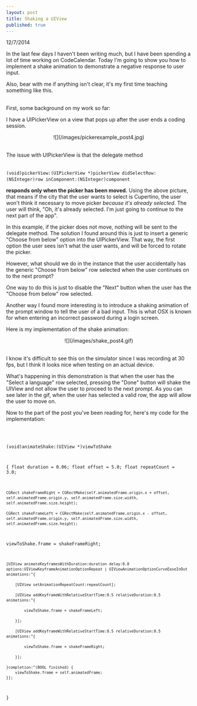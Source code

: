 ```yaml
---
layout: post
title: Shaking a UIView
published: true
---
```


12/7/2014

In the last few days I haven't been writing much, but I have been spending a lot of time working on CodeCalendar. Today I'm going to show you how to implement a shake animation to demonstrate a negative response to user input. 

Also, bear with me if anything isn't clear, it's my first time teaching something like this. 

<br>
First, some background on my work so far: 

I have a UIPickerView on a view that pops up after the user ends a coding session. 

<div style="text-align:center" markdown ="1">
![](/images/pickerexample_post4.jpg)
</div>
 <br>

The issue with UIPickerView is that the delegate method

<code>
(void)pickerView:(UIPickerView *)pickerView didSelectRow:(NSInteger)row inComponent:(NSInteger)component
</code>



**responds only when the picker has been moved.** Using the above picture, that means if the city that the user wants to select is Cupertino, the user won't think it necessary to move picker _because it's already selected_. The user will think, "Oh, it's already selected. I'm just going to continue to the next part of the app". 

In this example, if the picker does not move, nothing will be sent to the delegate method. The solution I found around this is just to insert a generic "Choose from below" option into the UIPickerView. That way, the first option the user sees isn't what the user wants, and will be forced to rotate the picker.

However, what should we do in the instance that the user accidentally has the generic "Choose from below" row selected when the user continues on to the next prompt?

One way to do this is just to disable the "Next" button when the user has the "Choose from below" row selected. 

Another way I found more interesting is to introduce a shaking animation of the prompt window to tell the user of a bad input. This is what OSX is known for when entering an incorrect password during a login screen. 

Here is my implementation of the shake animation:

<div style="text-align:center" markdown="1">
![](/images/shake_post4.gif)
</div>
<br>

I know it's difficult to see this on the simulator since I was recording at 30 fps, but I think it looks nice when testing on an actual device.

What's happening in this demonstration is that when the user has the "Select a language" row selected, pressing the "Done" button will shake the UIView and not allow the user to proceed to the next prompt. As you can see later in the gif, when the user has selected a valid row, the app will allow the user to move on.

Now to the part of the post you've been reading for, here's my code for the implementation:

<code>

(void)animateShake:(UIView *)viewToShake
 
{
    float duration = 0.06;
    float offset = 5.0;
    float repeatCount = 3.0;

    CGRect shakeFrameRight = CGRectMake(self.animatedFrame.origin.x + offset, self.animatedFrame.origin.y, self.animatedFrame.size.width, self.animatedFrame.size.height);

    CGRect shakeFrameLeft = CGRectMake(self.animatedFrame.origin.x - offset, self.animatedFrame.origin.y, self.animatedFrame.size.width, self.animatedFrame.size.height);

viewToShake.frame = shakeFrameRight;

    [UIView animateKeyframesWithDuration:duration delay:0.0 options:UIViewKeyframeAnimationOptionRepeat | UIViewAnimationOptionCurveEaseInOut animations:^{

        [UIView setAnimationRepeatCount:repeatCount];
        
        [UIView addKeyframeWithRelativeStartTime:0.5 relativeDuration:0.5 animations:^{

            viewToShake.frame = shakeFrameLeft;

        }];

        [UIView addKeyframeWithRelativeStartTime:0.5 relativeDuration:0.5 animations:^{

            viewToShake.frame = shakeFrameRight;

        }];

    }completion:^(BOOL finished) {
        viewToShake.frame = self.animatedFrame;
    }];

}



</code>




